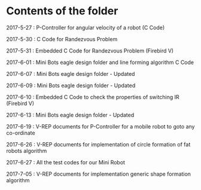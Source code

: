 # Contents of the folder
2017-5-27 : P-Controller for angular velocity of a robot (C Code)

2017-5-30 : C Code for Randezvous Problem 

2017-5-31 : Embedded C Code for Randezvous Problem (Firebird V)

2017-6-01 : Mini Bots eagle design folder and line forming algorithm C Code

2017-6-07 : Mini Bots eagle design folder - Updated

2017-6-09 : Mini Bots eagle design folder - Updated

2017-6-10 : Embedded C Code to check the properties of switching IR (Firebird V)

2017-6-13 : Mini Bots eagle design folder - Updated

2017-6-19 : V-REP documents for P-Controller for a mobile robot to goto any co-ordinate

2017-6-26 : V-REP documents for implementation of circle formation of fat robots algorithm
 
2017-6-27 : All the test codes for our Mini Robot

2017-7-05 : V-REP documents for implementation generic shape formation algorithm